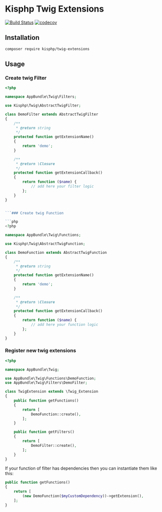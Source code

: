 # Kisphp Twig Extensions

[![Build Status](https://travis-ci.org/kisphp/twig-extensions.svg?branch=master)](https://travis-ci.org/kisphp/twig-extensions)
[![codecov](https://codecov.io/gh/kisphp/twig-extensions/branch/master/graph/badge.svg)](https://codecov.io/gh/kisphp/twig-extensions)

## Installation

```bash
composer require kisphp/twig-extensions
```

## Usage

### Create twig Filter

```php
<?php

namespace AppBundle\Twig\Filters;

use Kisphp\Twig\AbstractTwigFilter;

class DemoFilter extends AbstractTwigFilter
{
    /**
     * @return string
     */
    protected function getExtensionName()
    {
        return 'demo';
    }

    /**
     * @return \Closure
     */
    protected function getExtensionCallback()
    {
        return function ($name) {
            // add here your filter logic
        };
    }
}


```### Create twig Function

```php
<?php

namespace AppBundle\Twig\Functions;

use Kisphp\Twig\AbstractTwigFunction;

class DemoFunction extends AbstractTwigFunction
{
    /**
     * @return string
     */
    protected function getExtensionName()
    {
        return 'demo';
    }

    /**
     * @return \Closure
     */
    protected function getExtensionCallback()
    {
        return function ($name) {
            // add here your function logic
        };
    }
}

```

### Register new twig extensions

```php
<?php

namespace AppBundle\Twig;

use AppBundle\Twig\Functions\DemoFunction;
use AppBundle\Twig\Filters\DemoFilter;

class TwigExtension extends \Twig_Extension
{
    public function getFunctions()
    {
        return [
            DemoFunction::create(),
        ];
    }

    public function getFilters()
    {
        return [
            DemoFilter::create(),
        ];
    }
}
```

If your function of filter has dependencies then you can instantiate them like this:

```php
public function getFunctions()
{
    return [
        (new DemoFunction($myCustomDependency))->getExtension(),
    ];
}
```
